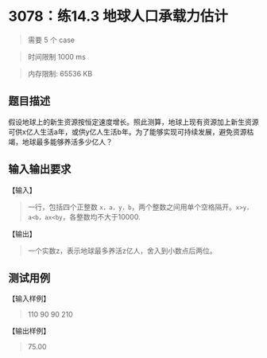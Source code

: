 # 3078：练14.3 地球人口承载力估计

> 需要 5 个 case

> 时间限制 1000 ms

> 内存限制: 65536 KB

## 题目描述

假设地球上的新生资源按恒定速度增长。照此测算，地球上现有资源加上新生资源可供x亿人生活a年，或供y亿人生活b年。为了能够实现可持续发展，避免资源枯竭，地球最多能够养活多少亿人？

## 输入输出要求

【输入】

>  一行，包括四个正整数 `x，a，y，b`，两个整数之间用单个空格隔开。`x>y，a<b，ax<by`，各整数均不大于10000.

【输出】

> 一个实数z，表示地球最多养活z亿人，舍入到小数点后两位。

## 测试用例

【输入样例】

> 110 90 90 210

【输出样例】

> 75.00






